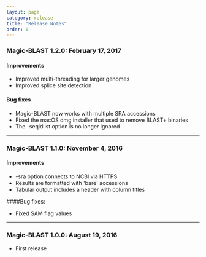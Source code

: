 ```yaml
---
layout: page
category: release
title: "Release Notes"
order: 0
---
```


### Magic-BLAST 1.2.0: February 17, 2017

#### Improvements

* Improved multi-threading for larger genomes
* Improved splice site detection

#### Bug fixes

* Magic-BLAST now works with multiple SRA accessions
* Fixed the macOS dmg installer that used to remove BLAST+ binaries
* The -seqidlist option is no longer ignored


---


### Magic-BLAST 1.1.0: November 4, 2016

#### Improvements

* -sra option connects to NCBI via HTTPS
* Results are formatted with 'bare' accessions
* Tabular output includes a header with column titles

####Bug fixes:

* Fixed SAM flag values


---


### Magic-BLAST 1.0.0: August 19, 2016

* First release

